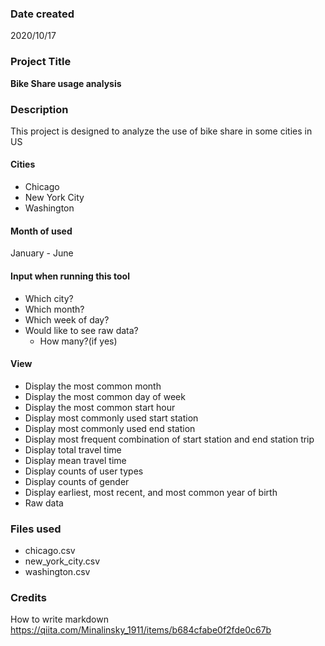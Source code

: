 ### Date created

2020/10/17

### Project Title
**Bike Share usage analysis**

### Description
This project is designed to analyze the use of bike share in some cities in US

#### Cities
- Chicago
- New York City
- Washington

#### Month of used
January - June

#### Input when running this tool
- Which city?
- Which month?
- Which week of day?
- Would like to see raw data?
    - How many?(if yes)

#### View
- Display the most common month
- Display the most common day of week
- Display the most common start hour
- Display most commonly used start station
- Display most commonly used end station
- Display most frequent combination of start station and end station trip
- Display total travel time
- Display mean travel time
- Display counts of user types
- Display counts of gender
- Display earliest, most recent, and most common year of birth
- Raw data



### Files used
- chicago.csv
- new_york_city.csv
- washington.csv

### Credits
How to write markdown
https://qiita.com/Minalinsky_1911/items/b684cfabe0f2fde0c67b
